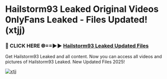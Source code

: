 # Hailstorm93 Leaked Original Videos 0nlyFans Leaked - Files Updated! (xtjj)

<h3>🔴 CLICK HERE 🌐==►► <a href="https://tinyurl.com/2m67pmp6" rel="nofollow">Hailstorm93 Leaked Updated Files</a></h3>

Get Hailstorm93 Leaked and all content. Now you can access all videos and pictures of Hailstorm93 Leaked. New Updated Files 2025!

[![xtjj](https://i.imgur.com/H4QAA4z.gif)](https://tinyurl.com/2m67pmp6)
